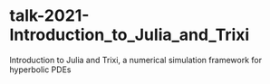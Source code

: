# talk-2021-Introduction_to_Julia_and_Trixi
Introduction to Julia and Trixi, a numerical simulation framework for hyperbolic PDEs
